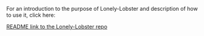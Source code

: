 For an introduction to the purpose of Lonely-Lobster and description of how to use it, click here:       

[README link to the Lonely-Lobster repo](https://github.com/FastFurios/Lonely-Lobster)